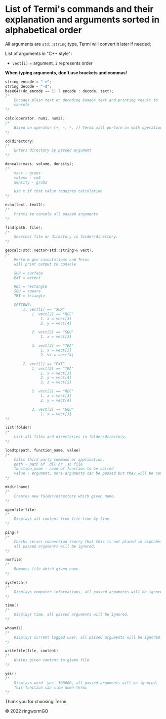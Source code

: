 # List of Termi's commands and their explanation and arguments sorted in alphabetical order

All arguments are `std::string` type, Termi will convert it later if needed;

List of arguments in "C++ style":
 - `vect[i]` = argument, `i` represents order

**When typing arguments, don't use brackets and commas!**

```c
string encode = "-e";
string decode = "-d";
base64((do_encode == 1) ? encode : decode, text);
/* 
    Encodes plain text or decoding base64 text and printing result to 
    console
*/
```

```c
calc(operator, num1, num2);
/* 
    Based on operator (+, -, *, /) Termi will perform an math operation and print result to console.
*/
```

```c
cd(directory)
/*
    Enters directory by passed argument
*/
```

```c
dencalc(mass, volume, density);
/*
    mass - grams
    volume - cm3
    density - g/cm3

    Use x if that value requires calculation
*/
```

```c
echo(text, text2);
/*
    Prints to console all passed arguments
*/
```

```c
find(path, file);
/*
    Searches file or directory in folder/directory.
*/
```

```c
geocalc(std::vector<std::string>& vect);
/*
    Perform geo calculations and Termi 
    will print output to console

    SUR = surface
    EXT = extent

    REC = rectangle
    SQU = square
    TRI = triangle

    OPTIONS:
        1. vect[1] == "SUR"
            1. vect[2] == "REC"
                1. x = vect[3]
                2. y = vect[4]

            2. vect[2] == "SQU"
                1. x = vect[3]

            3. vect[2] == "TRA"
                1. x = vect[3]
                2. Vx = vect[4]

        2. vect[1] == "EXT"
            1. vect[2] == "TRA"
                1. x = vect[3]
                2. y = vect[4]
                3. z = vect[5]

            2. vect[2] == "REC"
                1. x = vect[3]
                2. y = vect[4]

            3. vect[2] == "SQU"
                1. x = vect[3]
*/
```

```c
list(folder)
/* 
    List all files and directories in folder/directory.
*/
```

```c
loadtp(path, function_name, value)
/* 
    Calls third party command or application.
    path - path of .dll or .so file
    function_name - name of function to be called
    value - argument, more arguments can be passed but they will be combined in one string
*/
```

```c
mkdir(name)
/* 
    Creates new folder/directory which given name.
*/
```

```c
openfile(file)
/* 
    Displays all content from file line by line.
*/
```

```c
ping()
/* 
    Checks server connection (sorry that this is not placed in alphabetical order) and also
    all passed arguments will be ignored.
*/
```

```c
rm(file)
/* 
    Removes file which given name.
*/
```

```c
sysfetch()
/* 
    Displays computer informations, all passed arguments will be ignored.
*/
```


```c
time()
/* 
    Displays time, all passed arguments will be ignored.
*/
```


```c
whoami()
/* 
    Displays current logged user, all passed arguments will be ignored.
*/
```

```c
writefile(file, content)
/* 
    Writes given content to given file.
*/
```

```c
yes()
/* 
    Displays word `yes` 100000, all passed arguments will be ignored.
    This function can slow down Termi
*/
```

Thank you for choosing Termi.

© 2022 ringwormGO
